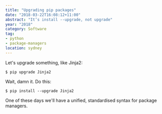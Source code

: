 ```yaml
---
title: "Upgrading pip packages"
date: "2018-03-22T16:08:12+11:00"
abstract: "It’s install --upgrade, not upgrade"
year: "2018"
category: Software
tag:
- python
- package-managers
location: sydney
---
```

Let's upgrade something, like Jinja2:

    $ pip upgrade Jinja2

Wait, damn it. Do this:

    $ pip install --upgrade Jinja2

One of these days we'll have a unified, standardised syntax for package managers.


